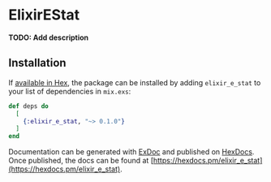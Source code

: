 # ElixirEStat

**TODO: Add description**

## Installation

If [available in Hex](https://hex.pm/docs/publish), the package can be installed
by adding `elixir_e_stat` to your list of dependencies in `mix.exs`:

```elixir
def deps do
  [
    {:elixir_e_stat, "~> 0.1.0"}
  ]
end
```

Documentation can be generated with [ExDoc](https://github.com/elixir-lang/ex_doc)
and published on [HexDocs](https://hexdocs.pm). Once published, the docs can
be found at [https://hexdocs.pm/elixir_e_stat](https://hexdocs.pm/elixir_e_stat).

